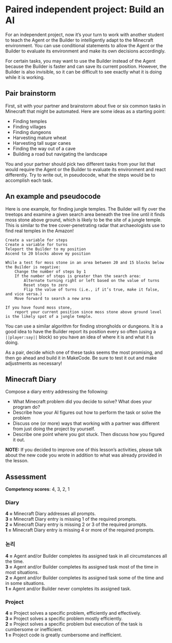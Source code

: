 # Paired independent project: Build an AI

For an independent project, now it’s your turn to work with another student to teach the Agent or the Builder to intelligently adapt to the Minecraft environment. You can use conditional statements to allow the Agent or the Builder to evaluate its environment and make its own decisions accordingly.

For certain tasks, you may want to use the Builder instead of the Agent because the Builder is faster and can save its current position. However, the Builder is also invisible, so it can be difficult to see exactly what it is doing while it is working.

## Pair brainstorm

First, sit with your partner and brainstorm about five or six common tasks in Minecraft that might be automated. Here are some ideas as a starting point:

* Finding temples
* Finding villages
* Finding dungeons
* Harvesting mature wheat
* Harvesting tall sugar canes
* Finding the way out of a cave
* Building a road but navigating the landscape

You and your partner should pick two different tasks from your list that would require the Agent or the Builder to evaluate its environment and react differently. Try to write out, in pseudocode, what the steps would be to accomplish each task.

## An example and pseudocode

Here is one example, for finding jungle temples. The Builder will fly over the treetops and examine a given search area beneath the tree line until it finds moss stone above ground, which is likely to be the site of a jungle temple. This is similar to the tree cover-penetrating radar that archaeologists use to find real temples in the Amazon!

    Create a variable for steps
    Create a variable for turns
    Teleport the Builder to my position
    Ascend to 20 blocks above my position
    
    While a test for moss stone in an area between 20 and 15 blocks below the Builder is negative:
        Change the number of steps by 1
        If the number of steps is greater than the search area:
            Alternate turning right or left based on the value of turns
            Reset steps to zero
            Flip the value of turns (i.e., if it’s true, make it false, and vice versa.)    
        Move forward to search a new area
    
    If you have found moss stone,
        report your current position since moss stone above ground level is the likely spot of a jungle temple.
    

You can use a similar algorithm for finding strongholds or dungeons. It is a good idea to have the Builder report its position every so often (using a `||player:say||` block) so you have an idea of where it is and what it is doing.

As a pair, decide which one of these tasks seems the most promising, and then go ahead and build it in MakeCode. Be sure to test it out and make adjustments as necessary!

## Minecraft Diary

Compose a diary entry addressing the following:

* What Minecraft problem did you decide to solve? What does your program do?
* Describe how your AI figures out how to perform the task or solve the problem
* Discuss one (or more) ways that working with a partner was different from just doing the project by yourself.
* Describe one point where you got stuck. Then discuss how you figured it out.

**NOTE:** If you decided to improve one of this lesson’s activities, please talk about the new code you wrote in addition to what was already provided in the lesson.

## Assessment

**Competency scores**: 4, 3, 2, 1

### Diary

**4 =** Minecraft Diary addresses all prompts.  
**3 =** Minecraft Diary entry is missing 1 of the required prompts.  
**2 =** Minecraft Diary entry is missing 2 or 3 of the required prompts.  
**1 =** Minecraft Diary entry is missing 4 or more of the required prompts.

### 논리

**4 =** Agent and/or Builder completes its assigned task in all circumstances all the time.  
**3 =** Agent and/or Builder completes its assigned task most of the time in most situations.  
**2 =** Agent and/or Builder completes its assigned task some of the time and in some situations.  
**1 =** Agent and/or Builder never completes its assigned task.

### Project

**4 =** Project solves a specific problem, efficiently and effectively.  
**3 =** Project solves a specific problem mostly efficiently.  
**2 =** Project solves a specific problem but execution of the task is cumbersome or inefficient.  
**1 =** Project code is greatly cumbersome and inefficient.